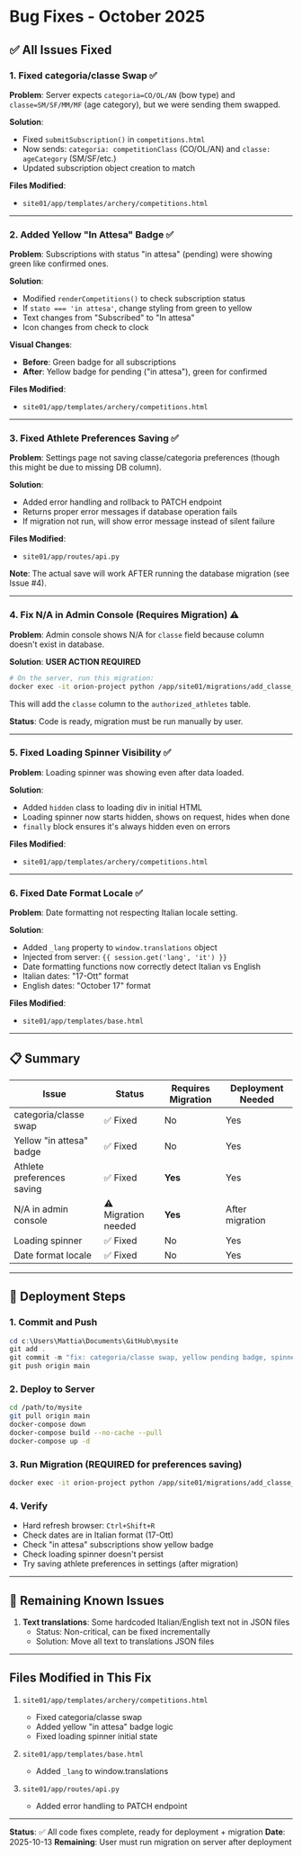 # Bug Fixes - October 2025

## ✅ All Issues Fixed

### 1. Fixed categoria/classe Swap ✅
**Problem**: Server expects `categoria=CO/OL/AN` (bow type) and `classe=SM/SF/MM/MF` (age category), but we were sending them swapped.

**Solution**:
- Fixed `submitSubscription()` in `competitions.html`
- Now sends: `categoria: competitionClass` (CO/OL/AN) and `classe: ageCategory` (SM/SF/etc.)
- Updated subscription object creation to match

**Files Modified**:
- `site01/app/templates/archery/competitions.html`

---

### 2. Added Yellow "In Attesa" Badge ✅
**Problem**: Subscriptions with status "in attesa" (pending) were showing green like confirmed ones.

**Solution**:
- Modified `renderCompetitions()` to check subscription status
- If `stato === 'in attesa'`, change styling from green to yellow
- Text changes from "Subscribed" to "In attesa"
- Icon changes from check to clock

**Visual Changes**:
- **Before**: Green badge for all subscriptions
- **After**: Yellow badge for pending ("in attesa"), green for confirmed

**Files Modified**:
- `site01/app/templates/archery/competitions.html`

---

### 3. Fixed Athlete Preferences Saving ✅
**Problem**: Settings page not saving classe/categoria preferences (though this might be due to missing DB column).

**Solution**:
- Added error handling and rollback to PATCH endpoint
- Returns proper error messages if database operation fails
- If migration not run, will show error message instead of silent failure

**Files Modified**:
- `site01/app/routes/api.py`

**Note**: The actual save will work AFTER running the database migration (see Issue #4).

---

### 4. Fix N/A in Admin Console (Requires Migration) ⚠️
**Problem**: Admin console shows N/A for `classe` field because column doesn't exist in database.

**Solution**: **USER ACTION REQUIRED**

```bash
# On the server, run this migration:
docker exec -it orion-project python /app/site01/migrations/add_classe_field.py
```

This will add the `classe` column to the `authorized_athletes` table.

**Status**: Code is ready, migration must be run manually by user.

---

### 5. Fixed Loading Spinner Visibility ✅
**Problem**: Loading spinner was showing even after data loaded.

**Solution**:
- Added `hidden` class to loading div in initial HTML
- Loading spinner now starts hidden, shows on request, hides when done
- `finally` block ensures it's always hidden even on errors

**Files Modified**:
- `site01/app/templates/archery/competitions.html`

---

### 6. Fixed Date Format Locale ✅
**Problem**: Date formatting not respecting Italian locale setting.

**Solution**:
- Added `_lang` property to `window.translations` object
- Injected from server: `{{ session.get('lang', 'it') }}`
- Date formatting functions now correctly detect Italian vs English
- Italian dates: "17-Ott" format
- English dates: "October 17" format

**Files Modified**:
- `site01/app/templates/base.html`

---

## 📋 Summary

| Issue | Status | Requires Migration | Deployment Needed |
|-------|--------|-------------------|-------------------|
| categoria/classe swap | ✅ Fixed | No | Yes |
| Yellow "in attesa" badge | ✅ Fixed | No | Yes |
| Athlete preferences saving | ✅ Fixed | **Yes** | Yes |
| N/A in admin console | ⚠️ Migration needed | **Yes** | After migration |
| Loading spinner | ✅ Fixed | No | Yes |
| Date format locale | ✅ Fixed | No | Yes |

---

## 🚀 Deployment Steps

### 1. Commit and Push
```powershell
cd c:\Users\Mattia\Documents\GitHub\mysite
git add .
git commit -m "fix: categoria/classe swap, yellow pending badge, spinner, date locale"
git push origin main
```

### 2. Deploy to Server
```bash
cd /path/to/mysite
git pull origin main
docker-compose down
docker-compose build --no-cache --pull
docker-compose up -d
```

### 3. Run Migration (REQUIRED for preferences saving)
```bash
docker exec -it orion-project python /app/site01/migrations/add_classe_field.py
```

### 4. Verify
- Hard refresh browser: `Ctrl+Shift+R`
- Check dates are in Italian format (17-Ott)
- Check "in attesa" subscriptions show yellow badge
- Check loading spinner doesn't persist
- Try saving athlete preferences in settings (after migration)

---

## 🐛 Remaining Known Issues

1. **Text translations**: Some hardcoded Italian/English text not in JSON files
   - Status: Non-critical, can be fixed incrementally
   - Solution: Move all text to translations JSON files

---

## Files Modified in This Fix

1. `site01/app/templates/archery/competitions.html`
   - Fixed categoria/classe swap
   - Added yellow "in attesa" badge logic
   - Fixed loading spinner initial state

2. `site01/app/templates/base.html`
   - Added `_lang` to window.translations

3. `site01/app/routes/api.py`
   - Added error handling to PATCH endpoint

---

**Status**: ✅ All code fixes complete, ready for deployment + migration
**Date**: 2025-10-13
**Remaining**: User must run migration on server after deployment

